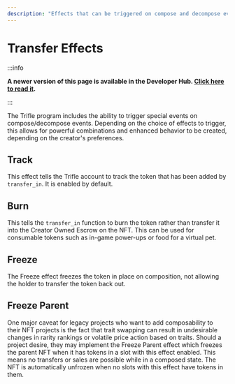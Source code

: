 ```yaml
---
description: "Effects that can be triggered on compose and decompose events."
---
```


# Transfer Effects

:::info

**A newer version of this page is available in the Developer Hub. [Click here to read it](https://developers.metaplex.com/fusion/transfer-effects).**

:::

The Trifle program includes the ability to trigger special events on compose/decompose events. Depending on the choice of effects to trigger, this allows for powerful combinations and enhanced behavior to be created, depending on the creator's preferences.

## Track

This effect tells the Trifle account to track the token that has been added by `transfer_in`. It is enabled by default.

## Burn

This tells the `transfer_in` function to burn the token rather than transfer it into the Creator Owned Escrow on the NFT. This can be used for consumable tokens such as in-game power-ups or food for a virtual pet.

## Freeze

The Freeze effect freezes the token in place on composition, not allowing the holder to transfer the token back out.

## Freeze Parent

One major caveat for legacy projects who want to add composability to their NFT projects is the fact that trait swapping can result in undesirable changes in rarity rankings or volatile price action based on traits. Should a project desire, they may implement the Freeze Parent effect which freezes the parent NFT when it has tokens in a slot with this effect enabled. This means no transfers or sales are possible while in a composed state. The NFT is automatically unfrozen when no slots with this effect have tokens in them.
